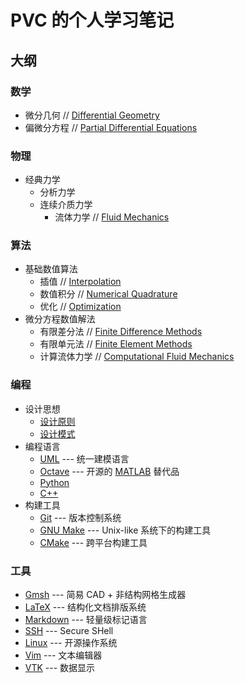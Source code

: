 # PVC 的个人学习笔记

## 大纲

### 数学
- 微分几何 // [Differential Geometry](./mathematics/differential_geometry.lyx)
- 偏微分方程 // [Partial Differential Equations](./mathematics/PDE.lyx)

### 物理
- 经典力学
  - 分析力学
  - 连续介质力学
    - 流体力学 // [Fluid Mechanics](./physics/fluid.lyx)

### 算法
- 基础数值算法
  - 插值 // [Interpolation](./algorithms/interpolation.lyx) 
  - 数值积分 // [Numerical Quadrature](./algorithms/quadrature.lyx) 
  - 优化 // [Optimization](./algorithms/optimization.lyx) 
- 微分方程数值解法
  - 有限差分法 // [Finite Difference Methods](./algorithms/finite_difference.lyx)
  - 有限单元法 // [Finite Element Methods](./algorithms/finite_element.lyx)
  - 计算流体力学 // [Computational Fluid Mechanics](./algorithms/CFD.lyx)

### 编程
- 设计思想
  - [设计原则](./programming/principles/README.md)
  - [设计模式](./programming/patterns.md)
- 编程语言
  - [UML](./programming/UML.md) --- 统一建模语言
  - [Octave](./programming/Octave.md) --- 开源的 [MATLAB](https://www.mathworks.com/products/matlab.html) 替代品
  - [Python](./programming/Python.md)
  - [C++](./programming/C++/README.md)
- 构建工具
  - [Git](./programming/Git.md) --- 版本控制系统
  - [GNU Make](./programming/make/README.md#GNU-Make) --- Unix-like 系统下的构建工具
  - [CMake](./programming/make/README.md#CMake) --- 跨平台构建工具

### 工具
- [Gmsh](./tools/Gmsh/README.md) --- 简易 CAD + 非结构网格生成器
- [LaTeX](./tools/LaTeX/README.md) --- 结构化文档排版系统
- [Markdown](./tools/Markdown.md) --- 轻量级标记语言
- [SSH](./tools/SSH.md) --- Secure SHell
- [Linux](./tools/Linux/README.md) --- 开源操作系统
- [Vim](./tools/Vim.md) --- 文本编辑器
- [VTK](./tools/VTK/README.md) --- 数据显示
